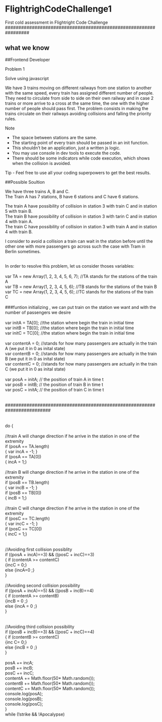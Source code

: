 # FlightrighCodeChallenge1
First cold assessment in Flightright Code Challenge
#################################################################<br>
## what we know

##Frontend Developer

Problem 1

Solve using javascript 

We have 3 trains moving on different railways from one station to another with the same
speed, every train has assigned different number of people. They need to circulate from
side to side on their own railway and in case 2 trains or more arrive to a cross at the
same time, the one with the higher number of people should pass first. The problem
consists in making the trains circulate on their railways avoiding collisions and falling the
priority rules. 

Note
- The space between stations are the same. 
- The starting point of every train should be passed in an init function. 
- This shouldn’t be an application, just a written js logic.
- You may use console in dev tools to execute the code.
- There should be some indicators while code execution, which shows when the
collision is avoided.

Tip - Feel free to use all your coding superpowers to get the best results. 

##Possible Soultion

We have three trains A, B and C.<br>
The Train A has 7 stations, B have 6 stations and C have 6 stations.<br>

The train A have possibility of collision in station 3 with train C and in station 5 with train B. <br>
The train B have possibility of collision in station 3 with tarin C and in station 4 with train A. <br>
The train C have possibility of collision in station 3 with train A and in station 4 with train B.<br>

I consider to avoid a collision a train can wait in the station before until the other one with more passengers go across such the case with Tram in Berlin sometimes.<br>

<br>
In order to resolve this problem, let us consider thoses variables:<br>
<br>
var TA = new Array(1, 2, 3, 4, 5, 6, 7); //TA stands for the stations of the train A<br>
var TB = new Array(1, 2, 3, 4, 5, 6);  //TB stands for the stations of the train B<br>
var TC = new Array(1, 2, 3, 4, 5, 6);  //TC stands for the stations of the train C<br>
<br>
###funtion initializing , we can put train on the station we want and with the number of passengers we desire  <br>
<br>
var initA = TA[0]; //the station where begin the train in initial time<br>
var initB = TB[0]; //the station where begin the train in initial time<br>
var initC = TC[0]; //the station where begin the train in initial time<br>
<br>
var contentA = 0; //stands for how many passengers are actually in the train A (we put it in 0 as inital state)<br>
var contentB = 0; //stands for how many passengers are actually in the train B (we put it in 0 as inital state)<br>
var contentC = 0; //stands for how many passengers are actually in the train C (we put it in 0 as inital state)<br>
<br>
var posA = initA; // the position of train A in time t <br>
var posB = initB; // the position of train B in time t <br>
var posC = initA; // the position of train C in time t <br>
<br>
<br>
######################################################################### <br>
<br>
<br>
do {
<br>	
<br>
//train A will change direction if he arrive in the station in one of the extremity <br>
if (posA == TA.length) <br>
{ var incA = -1; }  <br>
if (posA == TA[0]) <br>
{ incA = 1;} <br>
<br>
//train B will change direction if he arrive in the station in one of the extremity <br>
if (posB == TB.length) <br>
{ var incB = -1; }  <br>
if (posB == TB[0]) <br>
{ incB = 1;} <br>
<br>
//train C will change direction if he arrive in the station in one of the extremity  <br>
if (posC == TC.length) <br>
{ var incC = -1; } <br>
if (posC == TC[0]) <br>
{ incC = 1;} <br>
<br>
<br>
//Avoiding first collision possiblity <br>
if ((posA + incA)==3) && ((posC + incC)==3) <br>
{ if (contentA >= contentC)  <br>
		{incC = 0;} <br>
else {incA=0 ;} <br>
} <br>
<br>
//Avoiding second collision possibility <br>
if ((posA + incA)==5) && ((posB + incB)==4) <br>
{ if (contentA >= contentB)  <br>
		{incB = 0 ;} <br>
else {incA = 0 ;} <br>
} <br>
<br>
<br>
//Avoiding third collision possibility <br>
if ((posB + incB)==3) && ((posC + incC)==4) <br>
{ if (contentB >= contentC)  <br>
		{inc C= 0;} <br> 
else {incB = 0 ;} <br>
} <br>
<br>
posA += incA; <br>
posB += incB; <br>
posC += incC; <br>
contentA +=  Math.floor(50* Math.random()); <br>
contentB +=  Math.floor(50* Math.random()); <br>
contentC +=  Math.floor(50* Math.random()); <br>
console.log(posA); <br>
console.log(posB); <br>
console.log(posC); <br>
} <br>
while (!strike && !Apocalypse) <br>
